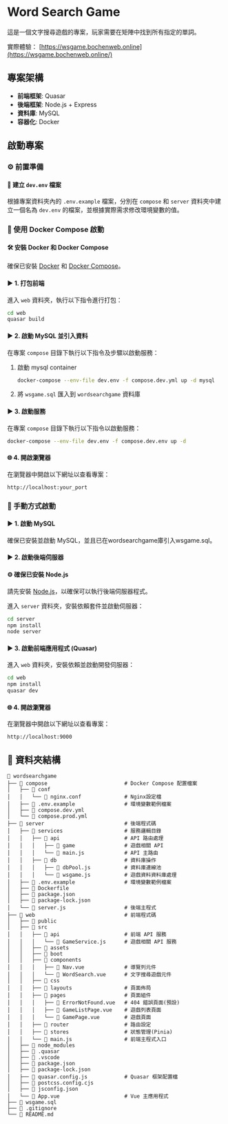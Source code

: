 # Word Search Game

這是一個文字搜尋遊戲的專案，玩家需要在矩陣中找到所有指定的單詞。

實際體驗：
[https://wsgame.bochenweb.online](https://wsgame.bochenweb.online/)

## 專案架構

- **前端框架**: Quasar
- **後端框架**: Node.js + Express
- **資料庫**: MySQL
- **容器化**: Docker


## 啟動專案

### ⚙️ 前置準備

#### 📝 建立 `dev.env` 檔案
根據專案資料夾內的 `.env.example` 檔案，分別在 `compose` 和 `server` 資料夾中建立一個名為 `dev.env` 的檔案，並根據實際需求修改環境變數的值。

### 🚀 使用 Docker Compose 啟動

#### 🛠️ 安裝 Docker 和 Docker Compose
確保已安裝 [Docker](https://www.docker.com/) 和 [Docker Compose](https://docs.docker.com/compose/)。

#### ▶️ 1. 打包前端
進入 `web` 資料夾，執行以下指令進行打包：
```bash
cd web
quasar build
```


#### ▶️ 2. 啟動 MySQL 並引入資料
在專案 `compose` 目錄下執行以下指令及步驟以啟動服務：

1. 啟動 mysql container
    ```bash
    docker-compose --env-file dev.env -f compose.dev.yml up -d mysql
    ```

2. 將 `wsgame.sql` 匯入到 `wordsearchgame` 資料庫


#### ▶️ 3. 啟動服務
在專案 `compose` 目錄下執行以下指令以啟動服務：
```bash
docker-compose --env-file dev.env -f compose.dev.env up -d
```

#### 🌐 4. 開啟瀏覽器
在瀏覽器中開啟以下網址以查看專案：
```
http://localhost:your_port
```
### 🚀 手動方式啟動

#### ▶️ 1. 啟動 MySQL
確保已安裝並啟動 MySQL，並且已在wordsearchgame庫引入wsgame.sql。

#### ▶️ 2. 啟動後端伺服器

#### ⚙️ 確保已安裝 Node.js
請先安裝 [Node.js](https://nodejs.org/)，以確保可以執行後端伺服器程式。

進入 `server` 資料夾，安裝依賴套件並啟動伺服器：
```bash
cd server
npm install
node server
```

#### ▶️ 3. 啟動前端應用程式 (Quasar)
進入 `web` 資料夾，安裝依賴並啟動開發伺服器：
```bash
cd web
npm install
quasar dev
```

#### 🌐 4. 開啟瀏覽器
在瀏覽器中開啟以下網址以查看專案：
```
http://localhost:9000
```

## 📂 資料夾結構

```
📂 wordsearchgame
├── 📂 compose                         # Docker Compose 配置檔案
│   ├── 📂 conf      
│   │   └── 📄 nginx.conf              # Nginx設定檔
│   ├── 📄 .env.example                # 環境變數範例檔案
│   ├── 📄 compose.dev.yml             
│   └── 📄 compose.prod.yml            
├── 📂 server                          # 後端程式碼
│   ├── 📂 services                    # 服務邏輯目錄
│   │   ├── 📂 api                     # API 路由處理
│   │   │   ├── 📂 game                # 遊戲相關 API
│   │   │   └── 📄 main.js             # API 主路由
│   │   ├── 📂 db                      # 資料庫操作
│   │   │   ├── 📄 dbPool.js           # 資料庫連線池
│   │   │   └── 📄 wsgame.js           # 遊戲資料資料庫處理
│   ├── 📄 .env.example                # 環境變數範例檔案
│   ├── 📄 Dockerfile                  
│   ├── 📄 package.json                
│   ├── 📄 package-lock.json           
│   └── 📄 server.js                   # 後端主程式
├── 📂 web                             # 前端程式碼
│   ├── 📂 public                      
│   ├── 📂 src
│   │   ├── 📂 api                     # 前端 API 服務
│   │   │   └── 📄 GameService.js      # 遊戲相關 API 服務
│   │   ├── 📂 assets                  
│   │   ├── 📂 boot                    
│   │   ├── 📂 components
│   │   │   ├── 📄 Nav.vue             # 導覽列元件
│   │   │   └── 📄 WordSearch.vue      # 文字搜尋遊戲元件
│   │   ├── 📂 css                     
│   │   ├── 📂 layouts                 # 頁面佈局
│   │   ├── 📂 pages                   # 頁面組件
│   │   │   ├── 📄 ErrorNotFound.vue   # 404 錯誤頁面(預設)
│   │   │   ├── 📄 GameListPage.vue    # 遊戲列表頁面
│   │   │   └── 📄 GamePage.vue        # 遊戲頁面
│   │   ├── 📂 router                  # 路由設定
│   │   ├── 📂 stores                  # 狀態管理(Pinia)
│   │   └── 📄 main.js                 # 前端主程式入口
│   ├── 📂 node_modules
│   ├── 📂 .quasar
│   ├── 📂 .vscode
│   ├── 📄 package.json
│   ├── 📄 package-lock.json
│   ├── 📄 quasar.config.js            # Quasar 框架配置檔
│   ├── 📄 postcss.config.cjs
│   ├── 📄 jsconfig.json
│   └── 📄 App.vue                     # Vue 主應用程式
├── 📄 wsgame.sql
├── 📄 .gitignore
└── 📄 README.md
```

